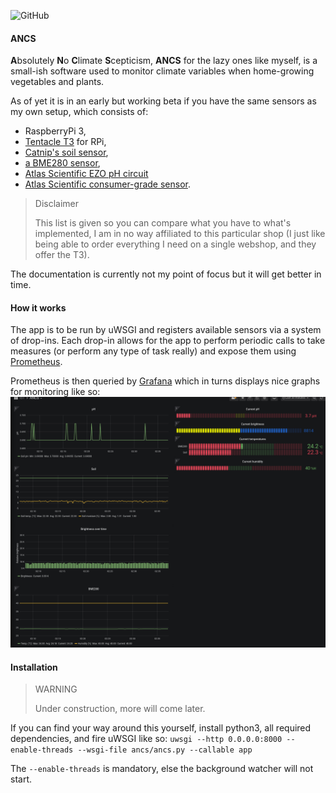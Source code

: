 ![GitHub](https://img.shields.io/github/license/NaeiKinDus/ANCS?style=plastic)
#### ANCS
**A**bsolutely **N**o **C**limate **S**cepticism, **ANCS** for the lazy ones like myself, is a small-ish software used
to monitor climate variables when home-growing vegetables and plants.

As of yet it is in an early but working beta if you have the same sensors as my own setup, which consists of:
- RaspberryPi 3,
- [Tentacle T3](https://www.whiteboxes.ch/shop/tentacle-t3-for-raspberry-pi/) for RPi,
- [Catnip's soil sensor](https://www.whiteboxes.ch/shop/i2c-soil-moisture-sensor/),
- [a BME280 sensor](),
- [Atlas Scientific EZO pH circuit](https://www.whiteboxes.ch/shop/ezo-ph-circuit/)
- [Atlas Scientific consumer-grade sensor](https://www.whiteboxes.ch/shop/consumer-grade-ph-probe/).

> Disclaimer
>
> This list is given so you can compare what you have to what's implemented, I am in no way affiliated to
this particular shop (I just like being able to order everything I need on a single webshop, and they offer the T3).

The documentation is currently not my point of focus but it will get better in time.


#### How it works
The app is to be run by uWSGI and registers available sensors via a system of drop-ins.
Each drop-in allows for the app to perform periodic calls to take measures (or perform any type of task really)
and expose them using [Prometheus](https://prometheus.io/).

Prometheus is then queried by [Grafana](https://grafana.com/) which in turns displays nice graphs for monitoring like so:
![](docs/grafana_dashboard.png)


#### Installation
> WARNING
>
> Under construction, more will come later.

If you can find your way around this yourself, install python3, all required dependencies, and fire uWSGI like so:
`uwsgi --http 0.0.0.0:8000 --enable-threads --wsgi-file ancs/ancs.py --callable app`

The `--enable-threads` is mandatory, else the background watcher will not start.
